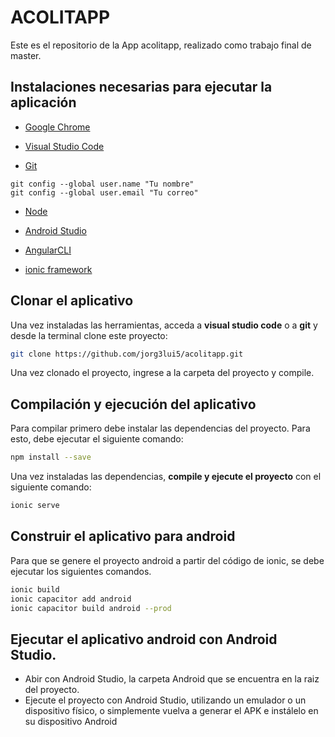 # ACOLITAPP
Este es el repositorio de la App acolitapp, realizado como trabajo final de master.


## Instalaciones necesarias para ejecutar la aplicación

* [Google Chrome](https://www.google.com/chrome/)

* [Visual Studio Code](https://code.visualstudio.com/)

* [Git](https://git-scm.com/)
```
git config --global user.name "Tu nombre"
git config --global user.email "Tu correo"
```
* [Node](https://nodejs.org/es/)

* [Android Studio](https://developer.android.com/studio/?gclid=Cj0KCQjwhb36BRCfARIsAKcXh6GRXJN_hJrabNpOE94384hWx1uh4qPgqVQBiZJMkDEcNUgTQf3UwZoaAr-ZEALw_wcB&gclsrc=aw.ds)

* [AngularCLI](https://cli.angular.io/)

* [ionic framework](https://ionicframework.com/)


## Clonar el aplicativo

Una vez instaladas las herramientas, acceda a **visual studio code** o a **git** y desde la terminal clone este proyecto:

```bash
git clone https://github.com/jorg3lui5/acolitapp.git
```
Una vez clonado el proyecto, ingrese a la carpeta del proyecto y compile.

## Compilación y ejecución del aplicativo 

Para compilar primero debe instalar las dependencias del proyecto. Para esto, debe ejecutar el siguiente comando:
```bash
npm install --save
```
Una vez instaladas las dependencias, **compile y ejecute el proyecto** con el siguiente comando:
```bash
ionic serve
```

## Construir el aplicativo para android

Para que se genere el proyecto android a partir del código de ionic, se debe ejecutar los siguientes comandos.

```bash
ionic build
ionic capacitor add android
ionic capacitor build android --prod
```

## Ejecutar el aplicativo android con Android Studio.
* Abir con Android Studio, la carpeta Android que se encuentra en la raiz del proyecto.
* Ejecute el proyecto con Android Studio, utilizando un emulador o un dispositivo físico, o simplemente vuelva a generar el APK e instálelo en su dispositivo Android
